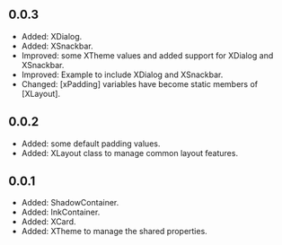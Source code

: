 ## 0.0.3

- Added: XDialog.
- Added: XSnackbar. 
- Improved: some XTheme values and added support for XDialog and XSnackbar.
- Improved: Example to include XDialog and XSnackbar.
- Changed: [xPadding] variables have become static members of [XLayout].

## 0.0.2

- Added: some default padding values.
- Added: XLayout class to manage common layout features.

## 0.0.1

- Added: ShadowContainer.
- Added: InkContainer.
- Added: XCard.
- Added: XTheme to manage the shared properties.